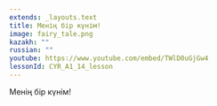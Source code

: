 ```yaml
---
extends: _layouts.text
title: Менің бір күнім!
image: fairy_tale.png
kazakh: ""
russian: ""
youtube: https://www.youtube.com/embed/TWlD0uGjGw4
lessonId: CYR_A1_14_lesson
---
```

Менің бір күнім!